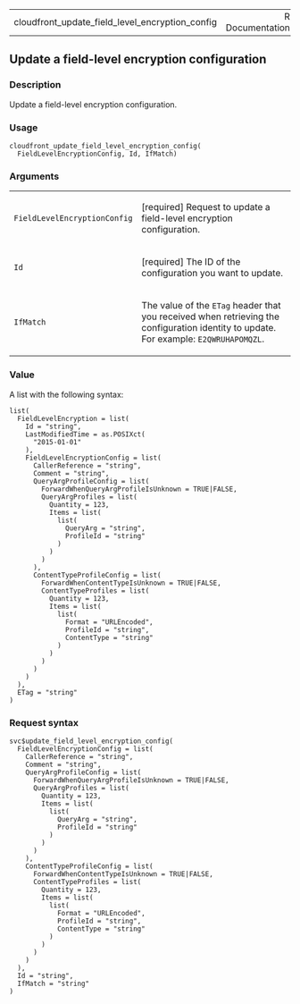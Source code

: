 <table style="width: 100%;">
<tbody>
<tr class="odd">
<td>cloudfront_update_field_level_encryption_config</td>
<td style="text-align: right;">R Documentation</td>
</tr>
</tbody>
</table>

## Update a field-level encryption configuration

### Description

Update a field-level encryption configuration.

### Usage

    cloudfront_update_field_level_encryption_config(
      FieldLevelEncryptionConfig, Id, IfMatch)

### Arguments

<table>
<colgroup>
<col style="width: 35%" />
<col style="width: 65%" />
</colgroup>
<tbody>
<tr class="odd">
<td><code
id="cloudfront_update_field_level_encryption_config_:_FieldLevelEncryptionConfig">FieldLevelEncryptionConfig</code></td>
<td><p>[required] Request to update a field-level encryption
configuration.</p></td>
</tr>
<tr class="even">
<td><code
id="cloudfront_update_field_level_encryption_config_:_Id">Id</code></td>
<td><p>[required] The ID of the configuration you want to
update.</p></td>
</tr>
<tr class="odd">
<td><code
id="cloudfront_update_field_level_encryption_config_:_IfMatch">IfMatch</code></td>
<td><p>The value of the <code>ETag</code> header that you received when
retrieving the configuration identity to update. For example:
<code>E2QWRUHAPOMQZL</code>.</p></td>
</tr>
</tbody>
</table>

### Value

A list with the following syntax:

    list(
      FieldLevelEncryption = list(
        Id = "string",
        LastModifiedTime = as.POSIXct(
          "2015-01-01"
        ),
        FieldLevelEncryptionConfig = list(
          CallerReference = "string",
          Comment = "string",
          QueryArgProfileConfig = list(
            ForwardWhenQueryArgProfileIsUnknown = TRUE|FALSE,
            QueryArgProfiles = list(
              Quantity = 123,
              Items = list(
                list(
                  QueryArg = "string",
                  ProfileId = "string"
                )
              )
            )
          ),
          ContentTypeProfileConfig = list(
            ForwardWhenContentTypeIsUnknown = TRUE|FALSE,
            ContentTypeProfiles = list(
              Quantity = 123,
              Items = list(
                list(
                  Format = "URLEncoded",
                  ProfileId = "string",
                  ContentType = "string"
                )
              )
            )
          )
        )
      ),
      ETag = "string"
    )

### Request syntax

    svc$update_field_level_encryption_config(
      FieldLevelEncryptionConfig = list(
        CallerReference = "string",
        Comment = "string",
        QueryArgProfileConfig = list(
          ForwardWhenQueryArgProfileIsUnknown = TRUE|FALSE,
          QueryArgProfiles = list(
            Quantity = 123,
            Items = list(
              list(
                QueryArg = "string",
                ProfileId = "string"
              )
            )
          )
        ),
        ContentTypeProfileConfig = list(
          ForwardWhenContentTypeIsUnknown = TRUE|FALSE,
          ContentTypeProfiles = list(
            Quantity = 123,
            Items = list(
              list(
                Format = "URLEncoded",
                ProfileId = "string",
                ContentType = "string"
              )
            )
          )
        )
      ),
      Id = "string",
      IfMatch = "string"
    )
